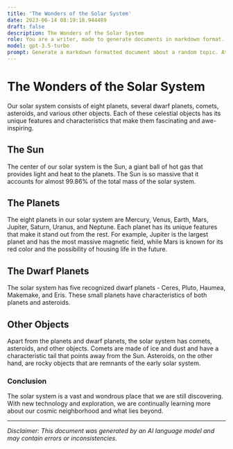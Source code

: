 ```yaml
---
title: 'The Wonders of the Solar System'
date: 2023-06-14 08:19:18.944489
draft: false
description: The Wonders of the Solar System
role: You are a writer, made to generate documents in markdown format. It is very important that all of the documents you generate are in valid markdown format.
model: gpt-3.5-turbo
prompt: Generate a markdown formatted document about a random topic. At the bottom, include a disclaimer explaining that the document was generated by you. The first line of the document should be the title. Make sure that the entire document is in proper markdown format, using a mix of various tags to make the document visually appealing.
---
```


# The Wonders of the Solar System

Our solar system consists of eight planets, several dwarf planets, comets, asteroids, and various other objects. Each of these celestial objects has its unique features and characteristics that make them fascinating and awe-inspiring.

## The Sun

The center of our solar system is the Sun, a giant ball of hot gas that provides light and heat to the planets. The Sun is so massive that it accounts for almost 99.86% of the total mass of the solar system.

## The Planets

The eight planets in our solar system are Mercury, Venus, Earth, Mars, Jupiter, Saturn, Uranus, and Neptune. Each planet has its unique features that make it stand out from the rest. For example, Jupiter is the largest planet and has the most massive magnetic field, while Mars is known for its red color and the possibility of housing life in the future.

## The Dwarf Planets

The solar system has five recognized dwarf planets - Ceres, Pluto, Haumea, Makemake, and Eris. These small planets have characteristics of both planets and asteroids.

## Other Objects

Apart from the planets and dwarf planets, the solar system has comets, asteroids, and other objects. Comets are made of ice and dust and have a characteristic tail that points away from the Sun. Asteroids, on the other hand, are rocky objects that are remnants of the early solar system.

### Conclusion

The solar system is a vast and wondrous place that we are still discovering. With new technology and exploration, we are continually learning more about our cosmic neighborhood and what lies beyond.

---

*Disclaimer: This document was generated by an AI language model and may contain errors or inconsistencies.*
